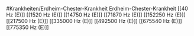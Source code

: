 #Krankheiten/Erdheim-Chester-Krankheit
Erdheim-Chester-Krankheit
[[40 Hz (E)]]
[[1520 Hz (E)]]
[[14750 Hz (E)]]
[[71870 Hz (E)]]
[[152250 Hz (E)]]
[[217500 Hz (E)]]
[[335000 Hz (E)]]
[[492500 Hz (E)]]
[[675540 Hz (E)]]
[[775350 Hz (E)]]